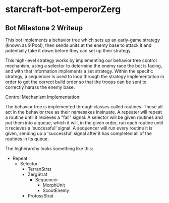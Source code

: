 # starcraft-bot-emperorZerg

## Bot Milestone 2 Writeup

This bot implements a behavior tree which sets up an early-game strategy (known as 9 Pool), then sends units at the enemy base to attack it and potentially take it down before they can set up their strategy. 

This high-level strategy works by implementing our behavior tree control mechanism, using a selector to determine the enemy race the bot is facing, and with that information implements a set strategy. Within the specific strategy, a sequencer is used to loop through the strategy implementation in order to get the correct build order so that the troops can be sent to correctly harass the enemy base.

Control Mechanism Implementation:

The behavior tree is implemented through classes called routines. These all act in the behavior tree as their namesakes insinuate. A repeater will repeat a routine until it recieves a "fail" signal. A selector will be given routines and put them into a queue, which it will, in the given order, run each routine until it recieves a 'successful' signal. A sequencer will run every routine it is given, sending up a 'successful' signal after it has completed all of the routines in its queue.

The higherarchy looks something like this:

- Repeat
  - Selector
    - TerranStrat
    - ZergStrat
      - Sequencer
        - MorphUnit
        - ScoutEnemy
    - ProtossStrat
